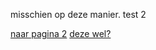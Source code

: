 misschien op deze manier.
test 2


[naar pagina 2](https://https://maetempels.github.io/MAE-gf/docs/pagina%202.md)
[deze wel?](https://github.com/MAETempels/MAE-gf/blob/master/docs/pagina2.md)
